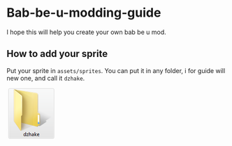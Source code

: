 # Bab-be-u-modding-guide
I hope this will help you create your own bab be u mod.
## How to add your sprite
Put your sprite in `assets/sprites`. You can put it in any folder, i for guide will new one, and call it `dzhake`.

![Image here](pictures/FolderExample.PNG)
